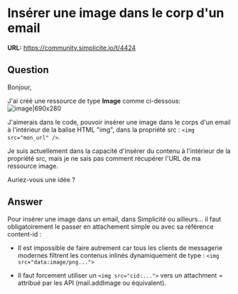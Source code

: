 # Insérer une image dans le corp d'un email

**URL:** https://community.simplicite.io/t/4424

## Question
Bonjour,

J'ai créé une ressource de type **Image** comme ci-dessous:
![image|690x280](upload://x1DDA5klINlLbOWmCufG29SnO9c.png)

J'aimerais dans le code, pouvoir insérer une image dans le corps d'un email à l'intérieur de la balise HTML "img", dans la propriété src : `<img src="mon_url" />`.

Je suis actuellement dans la capacité d'insérer du contenu à l'intérieur de la propriété src, mais je ne sais pas comment récupérer l'URL de ma ressource image.

Auriez-vous une idée ?

## Answer
Pour insérer une image dans un email, dans Simplicité ou ailleurs... il faut obligatoirement le passer en attachement simple ou avec sa référence content-id :

- Il est impossible de faire autrement car tous les clients de messagerie modernes filtrent les contenus inlinés dynamiquement de type : `<img src="data:image/png...">`

- Il faut forcement utiliser un `<img src="cid:...">` vers un attachment  = attribué par les API (mail.addImage ou équivalent).
